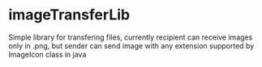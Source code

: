 # imageTransferLib

Simple library for transfering files, currently recipient can receive images only in .png, but sender can send image with any extension
supported by ImageIcon class in java

